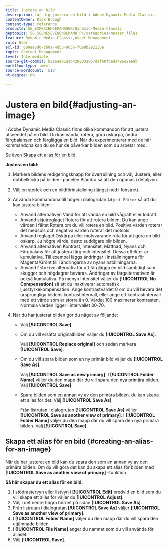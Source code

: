 ```yaml
---
title: Justera en bild
description: Lär dig justera en bild i Adobe Dynamic Media Classic.
contentOwner: Rick Brough
content-type: reference
products: SG_EXPERIENCEMANAGER/Dynamic-Media-Classic
geptopics: SG_SCENESEVENONDEMAND_PK/categories/master_files
feature: Dynamic Media Classic,Asset Management
role: User
exl-id: 880ee6d0-cb0a-4d53-9056-f0b8b292136e
topic: Content Management
level: Intermediate
source-git-commit: b2a6aeb1aab420803a8b7dafb0fdeda495e2a69b
workflow-type: tm+mt
source-wordcount: '516'
ht-degree: 0%

---
```


# Justera en bild{#adjusting-an-image}

I Adobe Dynamic Media Classic finns olika kommandon för att justera utseendet på en bild. Du kan vända, rotera, göra oskarpa, ändra färgbalansen och färglägga en bild. När du experimenterar med de här kommandona kan du se hur de påverkar bilden som du arbetar med.

Se även [Skapa ett alias för en bild](adjusting-image.md#creating_an_alias_for_an_image).

**Justera en bild:**

1. Markera bildens redigeringsknapp för överrullning och välj Justera, eller dubbelklicka på bilden i panelen Bläddra så att den öppnas i detaljvyn.
1. Välj en storlek och en bildförinställning (längst ned i fönstret).
1. Använda kommandona till höger i dialogrutan `Adjust Editor` så att du kan justera bilden:

   * Använd alternativen Vänd för att vända en bild vågrätt eller lodrätt.
   * Använd skjutreglaget Rotera för att rotera bilden. Du kan ange värden i fältet Rotera om du vill rotera en bild. Positiva värden roterar det medsols och negativa värden roterar det motsols.
   * Använd reglaget Oskärpa eller motsvarande ruta för att göra en bild oskarp. Ju högre värde, desto suddigare blir bilden.
   * Använd alternativen Kontrast, Intensitet, Mättnad, Nyans och Färgbalans för att justera färg och intensitet. Dessa effekter är kumulativa. Till exempel läggs ändringar i inställningarna för Magenta/Grönt till i ändringarna av nyansinställningarna.
   * Använd `Colorize` alternativ för att färglägga en bild samtidigt som skuggor och högdagrar bevaras. Ändringar av färgalternativen är också kumulativa. På menyn Intensitet väljer du **[!UICONTROL No Compensation]** så att du inaktiverar automatisk ljusstyrkekompensation. Ange kontrastvärdet 0 om du vill bevara det ursprungliga bildens kontrastintervall, eller ange ett kontrastintervall med ett värde som är större än 0. Värdet 100 maximerar kontrasten. Normala värden ligger i intervallet 30-70.

1. När du har justerat bilden gör du något av följande:

   * Välj **[!UICONTROL Save]**.

   * Om du vill ersätta originalbilden väljer du **[!UICONTROL Save As]**.

     Välj **[!UICONTROL Replace original]** och sedan markera **[!UICONTROL Save]**.

   * Om du vill spara bilden som en ny primär bild väljer du **[!UICONTROL Save As]**.

     Välj **[!UICONTROL Save as new primary]**.
I **[!UICONTROL Folder Name]** väljer du den mapp där du vill spara den nya primära bilden.
Välj **[!UICONTROL Save]**.

   * Spara bilden som en annan vy av den primära bilden. du kan skapa ett alias för det. Välj **[!UICONTROL Save As]**.

     Från listrutan i dialogrutan **[!UICONTROL Save As]** väljer **[!UICONTROL Save as another view of primary]**.
I **[!UICONTROL Folder Name]** väljer du den mapp där du vill spara den nya primära bilden.
Välj **[!UICONTROL Save]**.

## Skapa ett alias för en bild {#creating-an-alias-for-an-image}

När du har justerat en bild kan du spara den som en annan vy av den primära bilden. Om du vill göra det kan du skapa ett alias för bilden med **[!UICONTROL Save as another view of primary]** -funktion.

**Så här skapar du ett alias för en bild:**

1. I stödrastervyn eller listvyn i **[!UICONTROL Edit]** bredvid en bild som du vill skapa ett alias för väljer du **[!UICONTROL Adjust]**.
1. Välj i det nedre högra hörnet på sidan **[!UICONTROL Save As]**.
1. Från listrutan i dialogrutan **[!UICONTROL Save As]** väljer **[!UICONTROL Save as another view of primary]**.
1. I **[!UICONTROL Folder Name]** väljer du den mapp där du vill spara den utjämnade bilden.
1. I **[!UICONTROL File Name]** anger du namnet som du vill använda för aliaset.
1. Välj **[!UICONTROL Save]**.
